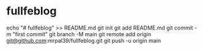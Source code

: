 # fullfeblog
echo "# fullfeblog" >> README.md
git init
git add README.md
git commit -m "first commit"
git branch -M main
git remote add origin git@github.com:mrpal39/fullfeblog.git
git push -u origin main

